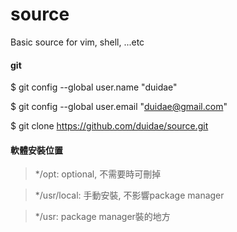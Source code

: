 # source
Basic source for vim, shell, ...etc

#### git
$ git config --global user.name "duidae"

$ git config --global user.email "duidae@gmail.com"

$ git clone https://github.com/duidae/source.git

#### 軟體安裝位置
>*/opt: optional, 不需要時可刪掉

>*/usr/local: 手動安裝, 不影響package manager

>*/usr: package manager裝的地方
